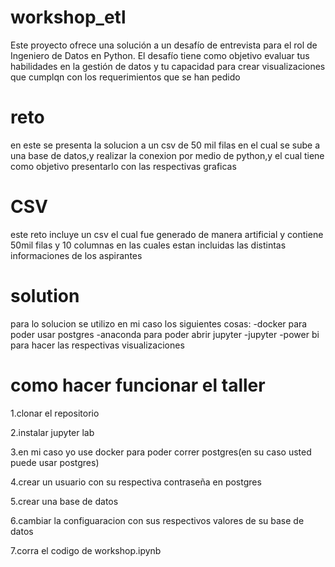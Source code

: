 # workshop_etl
Este proyecto ofrece una solución a un desafío de entrevista para el rol de Ingeniero de Datos en Python. El desafío tiene como objetivo evaluar tus habilidades en la gestión de datos y tu capacidad para crear visualizaciones que cumplqn con los requerimientos que se han pedido

# reto
en este se presenta la solucion a un csv de 50 mil filas en el cual se sube a una base de datos,y realizar la conexion por medio de python,y el cual tiene como objetivo presentarlo con las respectivas graficas

# CSV
este reto incluye  un csv el cual fue generado de manera artificial y contiene 50mil filas y 10 columnas en las cuales estan incluidas las distintas informaciones de los aspirantes

# solution
para lo solucion se utilizo en mi caso los siguientes cosas:
-docker para poder usar postgres
-anaconda para poder abrir jupyter
-jupyter 
-power bi para hacer las respectivas visualizaciones
# como hacer funcionar el taller
1.clonar el repositorio 

2.instalar jupyter lab

3.en mi caso yo use docker para poder correr postgres(en su caso usted puede usar postgres)

4.crear un usuario con su respectiva contraseña en postgres

5.crear una base de datos 

6.cambiar la configuaracion con sus respectivos valores de su base de datos

7.corra el codigo  de workshop.ipynb
